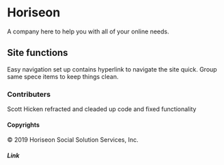 # Horiseon

A company here to help you with all of your online needs.

## Site functions

Easy navigation set up contains hyperlink to navigate the site quick.
Group same spece items to keep things clean.

### Contributers

Scott Hicken refracted and cleaded up code and fixed functionality

#### Copyrights 

© 2019 Horiseon Social Solution Services, Inc.

##### Link

